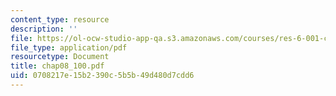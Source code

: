 ```yaml
---
content_type: resource
description: ''
file: https://ol-ocw-studio-app-qa.s3.amazonaws.com/courses/res-6-001-continuum-electromechanics-spring-2009/0708217e15b2390c5b5b49d480d7cdd6_chap08_100.pdf
file_type: application/pdf
resourcetype: Document
title: chap08_100.pdf
uid: 0708217e-15b2-390c-5b5b-49d480d7cdd6
---
```

